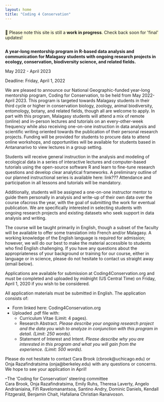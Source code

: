 ```yaml
---
layout: home
title: "Coding 4 Conservation"
---
```

<div style="background: #FFFFE0; margin: 2em 0;">
<p>🚧 Please note this site is still a <strong>work in progress</strong>. Check back soon for 'final' updates!</p>
</div>

<p><strong>A year-long mentorship program in R-based data analysis and communication for Malagasy students with ongoing research projects in ecology, conservation, biodiversity science, and related fields.</strong></p>

<p>May 2022 - April 2023</p>

<p>Deadline: Friday, April 1, 2022</p>
 
<p>We are pleased to announce our National Geographic-funded year-long mentorship program, Coding for Conservation, to be held from May 2022-April 2023. This program is targeted towards Malagasy students in their third cycle or higher in conservation biology, zoology, animal biodiversity, entomology, botany, and related fields, though all are welcome to apply. In part with this program, Malagasy students will attend a mix of remote (online) and in-person lectures and tutorials on an every-other-week frequency while also receiving one-on-one instruction in data analysis and scientific writing oriented towards the publication of their personal research projects. Funding will be provided for students to procure data to attend online workshops, and opportunities will be available for students based in Antananarivo to view lectures in a group setting.</p>
<p>Students will receive general instruction in the analysis and modeling of ecological data in a series of interactive lectures and computer-based tutorials  using the open-source software R and learn to fine-tune research questions and develop clear analytical frameworks. A preliminary outline of our planned instructional series is available here: link??? Attendance and participation in all lessons and tutorials will be mandatory.</p>
<p>Additionally, students will be assigned a one-on-one instructor mentor to guide them personally in analysis and write-up of their own data over the course ofacross the year, with the goal of submitting the work for eventual publication. We are specifically interested in selecting students with ongoing research projects and existing datasets who seek support in data analysis and writing.</p>
<p>The course will be taught primarily in English, though a subset of the faculty will be available to offer some translation into French and/or Malagasy. A working knowledge of the English language is required for admission; however, we will do our best to make the material accessible to students who find English challenging. If you have any questions about the appropriateness of your background or training for our course, either in language or in science, please do not hesitate to contact us straight away (email below).</p>

<p>Applications are available for submission at Coding4Conservation.org and must be completed and uploaded by midnight (US Central Time) on Friday, April 1, 2020 if you wish to be considered.</p>

<p>All application materials must be submitted in English. The application consists of:</p>

<ul>
	<li>Form linked here: Coding4Conservation.org</li>
	<li>Uploaded .pdf file with:
		<ul>
			<li>Curriculum Vitae (Limit: 4 pages).</li>
			<li>Research Abstract. <em>Please describe your ongoing research project and the data you wish to analyze in conjunction with this program in detail. (Limit: 250 words).</em></li>
			<li>Statement of Interest and Intent. <em>Please describe why you are interested in this program and what you will gain from the experience. (Limit: 500 words).</em></li>
		</ul>
	</li>
</ul>

<p>Please do not hesitate to contact Cara Brook (cbrook@uchicago.edu) or Onja Razafindratsima (onja@berkeley.edu) with any questions or concerns. We hope to see your application in April!</p>

<p>–The ‘Coding for Conservation’ steering committee<br />
Cara Brook, Onja Razafindratsima, Emily Ruhs, Theresa Laverty, Angelo Andrianiaina, Fifi Ravelomanantsoa, Santino Andry, Dominic Daniels, Kendall Fitzgerald, Benjamin Chait, Hafaliana Christian Ranaivoson.</p>
